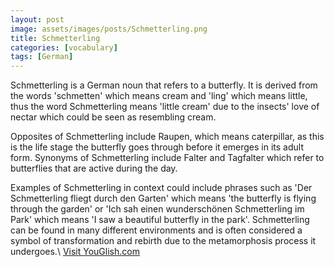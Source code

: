 ```yaml
---
layout: post
image: assets/images/posts/Schmetterling.png
title: Schmetterling
categories: [vocabulary]
tags: [German]
---
```


Schmetterling is a German noun that refers to a butterfly. It is derived from the words 'schmetten' which means cream and 'ling' which means little, thus the word Schmetterling means 'little cream' due to the insects' love of nectar which could be seen as resembling cream.

Opposites of Schmetterling include Raupen, which means caterpillar, as this is the life stage the butterfly goes through before it emerges in its adult form. Synonyms of Schmetterling include Falter and Tagfalter which refer to butterflies that are active during the day.

Examples of Schmetterling in context could include phrases such as 'Der Schmetterling fliegt durch den Garten' which means 'the butterfly is flying through the garden' or 'Ich sah einen wunderschönen Schmetterling im Park' which means 'I saw a beautiful butterfly in the park'. Schmetterling can be found in many different environments and is often considered a symbol of transformation and rebirth due to the metamorphosis process it undergoes.\ <a id="yg-widget-0" class="youglish-widget" data-query="Schmetterling" data-lang="german" data-components="8412" data-auto-start="0" data-bkg-color="theme_light" data-title="How%20to%20pronounce%20Schmetterling%20in%20German"  rel="nofollow" href="https://youglish.com">Visit YouGlish.com</a><script async src="https://youglish.com/public/emb/widget.js" charset="utf-8"></script>